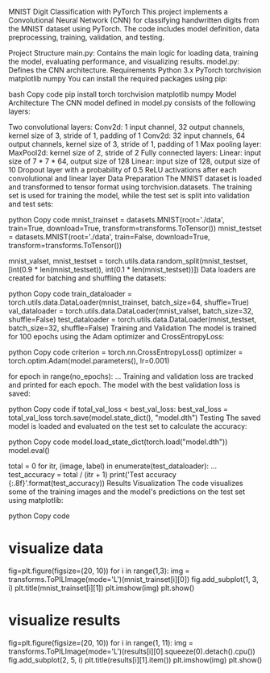 MNIST Digit Classification with PyTorch
This project implements a Convolutional Neural Network (CNN) for classifying handwritten digits from the MNIST dataset using PyTorch. The code includes model definition, data preprocessing, training, validation, and testing.

Project Structure
main.py: Contains the main logic for loading data, training the model, evaluating performance, and visualizing results.
model.py: Defines the CNN architecture.
Requirements
Python 3.x
PyTorch
torchvision
matplotlib
numpy
You can install the required packages using pip:

bash
Copy code
pip install torch torchvision matplotlib numpy
Model Architecture
The CNN model defined in model.py consists of the following layers:

Two convolutional layers:
Conv2d: 1 input channel, 32 output channels, kernel size of 3, stride of 1, padding of 1
Conv2d: 32 input channels, 64 output channels, kernel size of 3, stride of 1, padding of 1
Max pooling layer:
MaxPool2d: kernel size of 2, stride of 2
Fully connected layers:
Linear: input size of 7 * 7 * 64, output size of 128
Linear: input size of 128, output size of 10
Dropout layer with a probability of 0.5
ReLU activations after each convolutional and linear layer
Data Preparation
The MNIST dataset is loaded and transformed to tensor format using torchvision.datasets. The training set is used for training the model, while the test set is split into validation and test sets:

python
Copy code
mnist_trainset = datasets.MNIST(root='./data', train=True, download=True, transform=transforms.ToTensor())
mnist_testset = datasets.MNIST(root='./data', train=False, download=True, transform=transforms.ToTensor())

mnist_valset, mnist_testset = torch.utils.data.random_split(mnist_testset, [int(0.9 * len(mnist_testset)), int(0.1 * len(mnist_testset))])
Data loaders are created for batching and shuffling the datasets:

python
Copy code
train_dataloader = torch.utils.data.DataLoader(mnist_trainset, batch_size=64, shuffle=True)
val_dataloader = torch.utils.data.DataLoader(mnist_valset, batch_size=32, shuffle=False)
test_dataloader = torch.utils.data.DataLoader(mnist_testset, batch_size=32, shuffle=False)
Training and Validation
The model is trained for 100 epochs using the Adam optimizer and CrossEntropyLoss:

python
Copy code
criterion = torch.nn.CrossEntropyLoss()
optimizer = torch.optim.Adam(model.parameters(), lr=0.001)

for epoch in range(no_epochs):
    ...
Training and validation loss are tracked and printed for each epoch. The model with the best validation loss is saved:

python
Copy code
if total_val_loss < best_val_loss:
    best_val_loss = total_val_loss
    torch.save(model.state_dict(), "model.dth")
Testing
The saved model is loaded and evaluated on the test set to calculate the accuracy:

python
Copy code
model.load_state_dict(torch.load("model.dth"))
model.eval()

total = 0
for itr, (image, label) in enumerate(test_dataloader):
    ...
test_accuracy = total / (itr + 1)
print('Test accuracy {:.8f}'.format(test_accuracy))
Results Visualization
The code visualizes some of the training images and the model's predictions on the test set using matplotlib:

python
Copy code
# visualize data
fig=plt.figure(figsize=(20, 10))
for i in range(1,3):
    img = transforms.ToPILImage(mode='L')(mnist_trainset[i][0])
    fig.add_subplot(1, 3, i)
    plt.title(mnist_trainset[i][1])
    plt.imshow(img)
plt.show()

# visualize results
fig=plt.figure(figsize=(20, 10))
for i in range(1, 11):
    img = transforms.ToPILImage(mode='L')(results[i][0].squeeze(0).detach().cpu())
    fig.add_subplot(2, 5, i)
    plt.title(results[i][1].item())
    plt.imshow(img)
plt.show()
